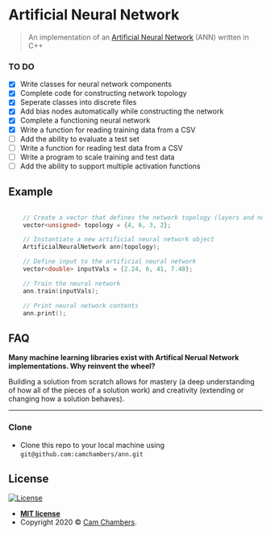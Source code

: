 # Artificial Neural Network
> An implementation of an [Artificial Neural Network](https://en.wikipedia.org/wiki/Artificial_neural_network) (ANN) written in C++

### TO DO

- [x] Write classes for neural network components
- [x] Complete code for constructing network topology
- [x] Seperate classes into discrete files
- [x] Add bias nodes automatically while constructing the network
- [x] Complete a functioning neural network
- [x] Write a function for reading training data from a CSV
- [ ] Add the ability to evaluate a test set 
- [ ] Write a function for reading test data from a CSV
- [ ] Write a program to scale training and test data
- [ ] Add the ability to support multiple activation functions

## Example

```cpp

    // Create a vector that defines the network topology (layers and nodes per layer)
    vector<unsigned> topology = {4, 6, 3, 2};

    // Instantiate a new artificial neural network object
    ArtificialNeuralNetwork ann(topology);

    // Define input to the artificial neural network
    vector<double> inputVals = {2.24, 6, 41, 7.48};

    // Train the neural network
    ann.train(inputVals);

    // Print neural network contents
    ann.print();

```
## FAQ
**Many machine learning libraries exist with Artifical Nerual Network implementations. Why reinvent the wheel?**

Building a solution from scratch allows for mastery (a deep understanding of how all of the pieces of a solution work) and creativity (extending or changing how a solution behaves). 

---
### Clone

- Clone this repo to your local machine using `git@github.com:camchambers/ann.git`

## License

[![License](http://img.shields.io/:license-mit-blue.svg?style=flat-square)](http://badges.mit-license.org)

- **[MIT license](http://opensource.org/licenses/mit-license.php)**
- Copyright 2020 © <a href="https://www.camchambers.com" target="_blank">Cam Chambers</a>.
